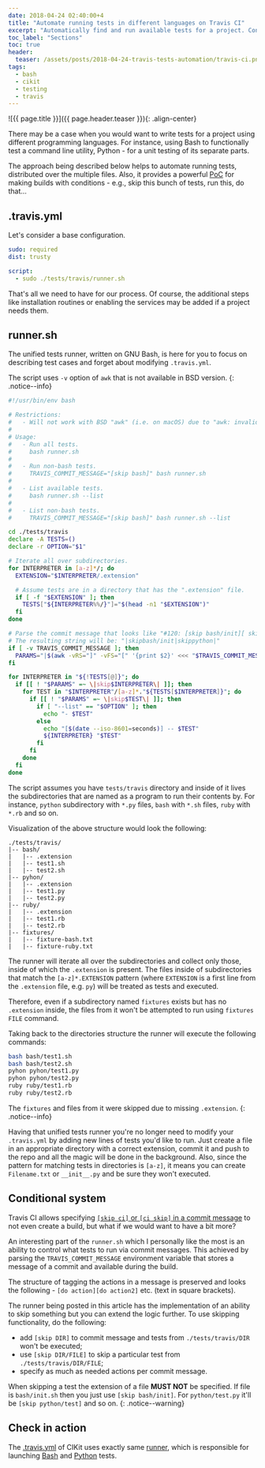 ```yaml
---
date: 2018-04-24 02:40:00+4
title: "Automate running tests in different languages on Travis CI"
excerpt: "Automatically find and run available tests for a project. Control what to skip via commit messages. Build the conditional system you want."
toc_label: "Sections"
toc: true
header:
  teaser: /assets/posts/2018-04-24-travis-tests-automation/travis-ci.png
tags:
  - bash
  - cikit
  - testing
  - travis
---
```


![{{ page.title }}]({{ page.header.teaser }}){: .align-center}

There may be a case when you would want to write tests for a project using different programming languages. For instance, using Bash to functionally test a command line utility, Python - for a unit testing of its separate parts.

The approach being described below helps to automate running tests, distributed over the multiple files. Also, it provides a powerful [PoC](https://en.wikipedia.org/wiki/Proof_of_concept) for making builds with conditions - e.g., skip this bunch of tests, run this, do that...

## .travis.yml

Let's consider a base configuration.

```yaml
sudo: required
dist: trusty

script:
  - sudo ./tests/travis/runner.sh
```

That's all we need to have for our process. Of course, the additional steps like installation routines or enabling the services may be added if a project needs them.

## runner.sh

The unified tests runner, written on GNU Bash, is here for you to focus on describing test cases and forget about modifying `.travis.yml`.

The script uses `-v` option of `awk` that is not available in BSD version.
{: .notice--info}

```bash
#!/usr/bin/env bash

# Restrictions:
#   - Will not work with BSD "awk" (i.e. on macOS) due to "awk: invalid -v option".
#
# Usage:
#   - Run all tests.
#     bash runner.sh
#
#   - Run non-bash tests.
#     TRAVIS_COMMIT_MESSAGE="[skip bash]" bash runner.sh
#
#   - List available tests.
#     bash runner.sh --list
#
#   - List non-bash tests.
#     TRAVIS_COMMIT_MESSAGE="[skip bash]" bash runner.sh --list

cd ./tests/travis
declare -A TESTS=()
declare -r OPTION="$1"

# Iterate all over subdirectories.
for INTERPRETER in [a-z]*/; do
  EXTENSION="$INTERPRETER/.extension"

  # Assume tests are in a directory that has the ".extension" file.
  if [ -f "$EXTENSION" ]; then
    TESTS["${INTERPRETER%%/}"]="$(head -n1 "$EXTENSION")"
  fi
done

# Parse the commit message that looks like "#120: [skip bash/init][ skip  python] Commit name".
# The resulting string will be: "|skipbash/init|skippython|"
if [ -v TRAVIS_COMMIT_MESSAGE ]; then
  PARAMS="|$(awk -vRS="]" -vFS="[" '{print $2}' <<< "$TRAVIS_COMMIT_MESSAGE" | head -n -1 | tr '\n' '|' | tr -d '[:space:]')"
fi

for INTERPRETER in "${!TESTS[@]}"; do
  if [[ ! "$PARAMS" =~ \|skip$INTERPRETER\| ]]; then
    for TEST in "$INTERPRETER"/[a-z]*."${TESTS[$INTERPRETER]}"; do
      if [[ ! "$PARAMS" =~ \|skip$TEST\| ]]; then
        if [ "--list" == "$OPTION" ]; then
          echo "- $TEST"
        else
          echo "[$(date --iso-8601=seconds)] -- $TEST"
          ${INTERPRETER} "$TEST"
        fi
      fi
    done
  fi
done
```

The script assumes you have `tests/travis` directory and inside of it lives the subdirectories that are named as a program to run their contents by. For instance, `python` subdirectory with `*.py` files, `bash` with `*.sh` files, `ruby` with `*.rb` and so on.

Visualization of the above structure would look the following:

```
./tests/travis/
|-- bash/
|   |-- .extension
|   |-- test1.sh
|   |-- test2.sh
|-- pyhon/
|   |-- .extension
|   |-- test1.py
|   |-- test2.py
|-- ruby/
|   |-- .extension
|   |-- test1.rb
|   |-- test2.rb
|-- fixtures/
|   |-- fixture-bash.txt
|   |-- fixture-ruby.txt
```

The runner will iterate all over the subdirectories and collect only those, inside of which the `.extension` is present. The files inside of subdirectories that match the `[a-z]*.EXTENSION` pattern (where `EXTENSION` is a first line from the `.extension` file, e.g. `py`) will be treated as tests and executed.

Therefore, even if a subdirectory named `fixtures` exists but has no `.extension` inside, the files from it won't be attempted to run using `fixtures FILE` command.

Taking back to the directories structure the runner will execute the following commands:

```bash
bash bash/test1.sh
bash bash/test2.sh
pyhon pyhon/test1.py
pyhon pyhon/test2.py
ruby ruby/test1.rb
ruby ruby/test2.rb
```

The `fixtures` and files from it were skipped due to missing `.extension`.
{: .notice--info}

Having that unified tests runner you're no longer need to modify your `.travis.yml` by adding new lines of tests you'd like to run. Just create a file in an appropriate directory with a correct extension, commit it and push to the repo and all the magic will be done in the background. Also, since the pattern for matching tests in directories is `[a-z]`, it means you can create `Filename.txt` or `__init__.py` and be sure they won't executed.

## Conditional system

Travis CI allows specifying [`[skip ci]` or `[ci skip]` in a commit message](https://docs.travis-ci.com/user/customizing-the-build#Skipping-a-build) to not even create a build, but what if we would want to have a bit more?

An interesting part of the `runner.sh` which I personally like the most is an ability to control what tests to run via commit messages. This achieved by parsing the `TRAVIS_COMMIT_MESSAGE` environment variable that stores a message of a commit and available during the build.

The structure of tagging the actions in a message is preserved and looks the following - `[do action][do action2]` etc. (text in square brackets).

The runner being posted in this article has the implementation of an ability to skip something but you can extend the logic further. To use skipping functionality, do the following:

- add `[skip DIR]` to commit message and tests from `./tests/travis/DIR` won't be executed;
- use `[skip DIR/FILE]` to skip a particular test from `./tests/travis/DIR/FILE`;
- specify as much as needed actions per commit message.

When skipping a test the extension of a file **MUST NOT** be specified. If file is `bash/init.sh` then you just use `[skip bash/init]`. For `python/test.py` it'll be `[skip python/test]` and so on.
{: .notice--warning}

## Check in action

The [.travis.yml](https://github.com/BR0kEN-/cikit/blob/c37173b93d1eaee9b090fe4655cf6e5081122942/.travis.yml#L37) of CIKit uses exactly same [runner](https://github.com/BR0kEN-/cikit/blob/c37173b93d1eaee9b090fe4655cf6e5081122942/tests/travis/runner.sh#L1), which is responsible for launching [Bash](https://github.com/BR0kEN-/cikit/tree/c37173b93d1eaee9b090fe4655cf6e5081122942/tests/travis/bash) and [Python](https://github.com/BR0kEN-/cikit/tree/c37173b93d1eaee9b090fe4655cf6e5081122942/tests/travis/python) tests.
